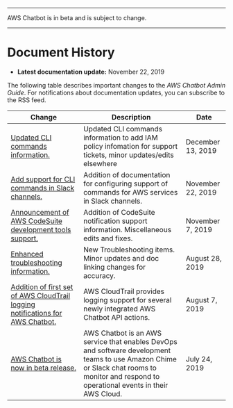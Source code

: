 --------

AWS Chatbot is in beta and is subject to change\.

--------

# Document History<a name="doc-history"></a>
+ **Latest documentation update:** November 22, 2019

The following table describes important changes to the *AWS Chatbot Admin Guide*\. For notifications about documentation updates, you can subscribe to the RSS feed\.

| Change | Description | Date | 
| --- |--- |--- |
| [Updated CLI commands information\.](#doc-history) | Updated CLI commands information to add IAM policy infomation for support tickets, minor updates/edits elsewhere | December 13, 2019 | 
| [Add support for CLI commands in Slack channels\.](#doc-history) | Addition of documentation for configuring support of commands for AWS services in Slack channels\. | November 22, 2019 | 
| [Announcement of AWS CodeSuite development tools support\.](#doc-history) | Addition of CodeSuite notification support information\. Miscellaneous edits and fixes\. | November 7, 2019 | 
| [Enhanced troubleshooting information\.](#doc-history) | New Troubleshooting items\. Minor updates and doc linking changes for accuracy\. | August 28, 2019 | 
| [Addition of first set of AWS CloudTrail logging notifications for AWS Chatbot\.](#doc-history) | AWS CloudTrail provides logging support for several newly integrated AWS Chatbot API actions\.  | August 7, 2019 | 
| [AWS Chatbot is now in beta release\.](#doc-history) | AWS Chatbot is an AWS service that enables DevOps and software development teams to use Amazon Chime or Slack chat rooms to monitor and respond to operational events in their AWS Cloud\.  | July 24, 2019 | 